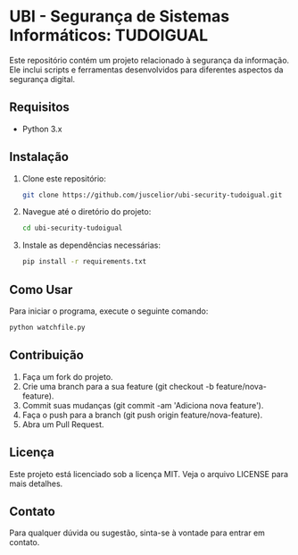 # UBI - Segurança de Sistemas Informáticos: TUDOIGUAL

Este repositório contém um projeto relacionado à segurança da informação. Ele inclui scripts e ferramentas desenvolvidos para diferentes aspectos da segurança digital.

## Requisitos

- Python 3.x

## Instalação

1. Clone este repositório:

   ```sh
   git clone https://github.com/juscelior/ubi-security-tudoigual.git
   ```

2. Navegue até o diretório do projeto:

    ```sh
    cd ubi-security-tudoigual
    ```

3. Instale as dependências necessárias:

    ```sh
    pip install -r requirements.txt
    ```

## Como Usar

Para iniciar o programa, execute o seguinte comando:

```sh
python watchfile.py
```

## Contribuição

1. Faça um fork do projeto.
2. Crie uma branch para a sua feature (git checkout -b feature/nova-feature).
3. Commit suas mudanças (git commit -am 'Adiciona nova feature').
4. Faça o push para a branch (git push origin feature/nova-feature).
5. Abra um Pull Request.

## Licença
Este projeto está licenciado sob a licença MIT. Veja o arquivo LICENSE para mais detalhes.

## Contato
Para qualquer dúvida ou sugestão, sinta-se à vontade para entrar em contato.


